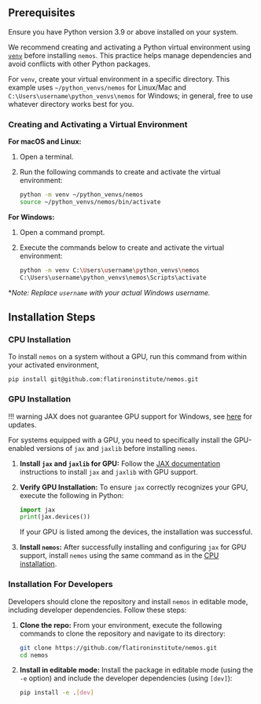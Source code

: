 ## Prerequisites

Ensure you have Python version 3.9 or above installed on your system.

We recommend creating and activating a Python virtual environment using [`venv`](https://docs.python.org/3/library/venv.html) before installing `nemos`. This practice helps manage dependencies and avoid conflicts with other Python packages.

For `venv`, create your virtual environment in a specific directory. This example uses `~/python_venvs/nemos` for Linux/Mac and `C:\Users\username\python_venvs\nemos` for Windows; in general, free to use whatever directory works best for you.

### Creating and Activating a Virtual Environment

**For macOS and Linux:**

1. Open a terminal.

2. Run the following commands to create and activate the virtual environment:

    ```bash
    python -m venv ~/python_venvs/nemos
    source ~/python_venvs/nemos/bin/activate
    ```

**For Windows:**

1. Open a command prompt.

2. Execute the commands below to create and activate the virtual environment:
    ```bash
    python -m venv C:\Users\username\python_venvs\nemos
    C:\Users\username\python_venvs\nemos\Scripts\activate
    ```
    
**Note: Replace `username` with your actual Windows username.*

## Installation Steps

### CPU Installation

To install `nemos` on a system without a GPU, run this command from within your activated environment, 

 ```shell
 pip install git@github.com:flatironinstitute/nemos.git
 ```

### GPU Installation

!!! warning
    JAX does not guarantee GPU support for Windows, see [here](https://jax.readthedocs.io/en/latest/installation.html#supported-platforms) for updates.

For systems equipped with a GPU, you need to specifically install the GPU-enabled versions of `jax` and `jaxlib` before installing `nemos`.

1. **Install `jax` and `jaxlib` for GPU:** Follow the [JAX documentation](https://jax.readthedocs.io/en/latest/installation.html) instructions to install `jax` and `jaxlib` with GPU support.

2. **Verify GPU Installation:** To ensure `jax` correctly recognizes your GPU, execute the following in Python:
    ```python
    import jax
    print(jax.devices())
    ```

    If your GPU is listed among the devices, the installation was successful.

3. **Install `nemos`:** After successfully installing and configuring `jax` for GPU support, install `nemos` using the same command as in the [CPU installation](#cpu-installation).

### Installation For Developers

Developers should clone the repository and install `nemos` in editable mode, including developer dependencies. Follow these steps:

1. **Clone the repo:** From your environment, execute the following commands to clone the repository and navigate to its directory:
    ```bash
    git clone https://github.com/flatironinstitute/nemos.git
    cd nemos
    ```

2. **Install in editable mode:** Install the package in editable mode (using the `-e` option) and include the developer dependencies (using `[dev]`):

    ```bash
    pip install -e .[dev]
    ```